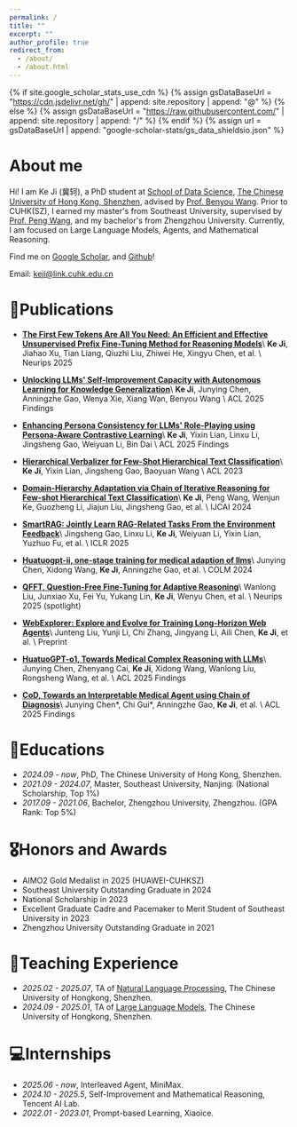 ```yaml
---
permalink: /
title: ""
excerpt: ""
author_profile: true
redirect_from: 
  - /about/
  - /about.html
---
```


{% if site.google_scholar_stats_use_cdn %}
{% assign gsDataBaseUrl = "https://cdn.jsdelivr.net/gh/" | append: site.repository | append: "@" %}
{% else %}
{% assign gsDataBaseUrl = "https://raw.githubusercontent.com/" | append: site.repository | append: "/" %}
{% endif %}
{% assign url = gsDataBaseUrl | append: "google-scholar-stats/gs_data_shieldsio.json" %}

<span class='anchor' id='about-me'></span>

# About me
Hi! I am Ke Ji (冀轲), a PhD student at [School of Data Science](https://sds.cuhk.edu.cn/en), [The Chinese University of Hong Kong, Shenzhen](https://cuhk.edu.cn/en), advised by [Prof. Benyou Wang](https://wabyking.github.io/old.html).
Prior to CUHK(SZ), I earned my master's from Southeast University, supervised by [Prof. Peng Wang](https://cs.seu.edu.cn/2023/1024/c23024a469544/page.htm), and my bachelor's from Zhengzhou University. 
Currently, I am focused on Large Language Models, Agents, and Mathematical Reasoning.

[//]: # (Now I am interning at the NLP Center of Tencent AI Lab under the supervision of [Dr.Zhaopeng Tu]&#40;https://tuzhaopeng.github.io/&#41;.)

Find me on [Google Scholar](https://scholar.google.com/citations?user=F0BAd_IAAAAJ&hl=zh-CN), and [Github](https://github.com/1KE-JI)!

Email: keji@link.cuhk.edu.cn

# 📝Publications
* [**The First Few Tokens Are All You Need: An Efficient and Effective Unsupervised Prefix Fine-Tuning Method for Reasoning Models**](https://arxiv.org/abs/2503.02875)\\
**Ke Ji**, Jiahao Xu, Tian Liang, Qiuzhi Liu, Zhiwei He, Xingyu Chen, et al. \\
Neurips 2025

* [**Unlocking LLMs' Self-Improvement Capacity with Autonomous Learning for Knowledge Generalization**](https://arxiv.org/pdf/2406.00606)\\
**Ke Ji**, Junying Chen, Anningzhe Gao, Wenya Xie, Xiang Wan, Benyou Wang \\
ACL 2025 Findings

* [**Enhancing Persona Consistency for LLMs' Role-Playing using Persona-Aware Contrastive Learning**](https://arxiv.org/pdf/2503.17662)\\
**Ke Ji**, Yixin Lian, Linxu Li, Jingsheng Gao, Weiyuan Li, Bin Dai \\
ACL 2025 Findings

* [**Hierarchical Verbalizer for Few-Shot Hierarchical Text Classification**](https://aclanthology.org/2023.acl-long.164.pdf)\\
**Ke Ji**, Yixin Lian, Jingsheng Gao, Baoyuan Wang \\
ACL 2023

* [**Domain-Hierarchy Adaptation via Chain of Iterative Reasoning for Few-shot Hierarchical Text Classification**](https://arxiv.org/pdf/2407.08959)\\
**Ke Ji**, Peng Wang, Wenjun Ke, Guozheng Li, Jiajun Liu, Jingsheng Gao, et al. \\
IJCAI 2024

* [**SmartRAG: Jointly Learn RAG-Related Tasks From the Environment Feedback**](https://arxiv.org/pdf/2410.18141)\\
Jingsheng Gao, Linxu Li, **Ke Ji**, Weiyuan Li, Yixin Lian, Yuzhuo Fu, et al. \\
ICLR 2025

* [**Huatuogpt-ii, one-stage training for medical adaption of llms**](https://openreview.net/pdf?id=eJ3cHNu7ss)\\
Junying Chen, Xidong Wang, **Ke Ji**, Anningzhe Gao, et al. \\
COLM 2024

* [**QFFT, Question-Free Fine-Tuning for Adaptive Reasoning**](https://arxiv.org/pdf/2506.12860)\\
Wanlong Liu, Junxiao Xu, Fei Yu, Yukang Lin, **Ke Ji**, Wenyu Chen, et al. \\
Neurips 2025 (spotlight)

* [**WebExplorer: Explore and Evolve for Training Long-Horizon Web Agents**](https://arxiv.org/pdf/2509.06501)\\
Junteng Liu, Yunji Li, Chi Zhang, Jingyang Li, Aili Chen, **Ke Ji**, et al. \\
Preprint

* [**HuatuoGPT-o1, Towards Medical Complex Reasoning with LLMs**](https://arxiv.org/abs/2412.18925)\\
Junying Chen, Zhenyang Cai, **Ke Ji**, Xidong Wang, Wanlong Liu, Rongsheng Wang, et al. \\
ACL 2025 Findings

* [**CoD, Towards an Interpretable Medical Agent using Chain of Diagnosis**](https://arxiv.org/pdf/2407.13301)\\
Junying Chen\*, Chi Gui\*, Anningzhe Gao, **Ke Ji**, et al. \\
ACL 2025 Findings

# 📖Educations
- *2024.09 - now*,     PhD, The Chinese University of Hong Kong, Shenzhen.
- *2021.09 - 2024.07*, Master, Southeast University, Nanjing. (National Scholarship, Top 1%)
- *2017.09 - 2021.06*, Bachelor, Zhengzhou University, Zhengzhou. (GPA Rank: Top 5%)

# 🎖Honors and Awards

* AIMO2 Gold Medalist in 2025 (HUAWEI-CUHKSZ)
* Southeast University Outstanding Graduate in 2024
* National Scholarship in 2023
* Excellent Graduate Cadre and Pacemaker to Merit Student of Southeast University in 2023
* Zhengzhou University Outstanding Graduate in 2021

# 💁Teaching Experience

- *2025.02 - 2025.07*, TA of [Natural Language Processing](https://nlp-course-cuhksz.github.io/), The Chinese University of Hongkong, Shenzhen.
- *2024.09 - 2025.01*, TA of [Large Language Models](https://llm-course.github.io/), The Chinese University of Hongkong, Shenzhen.


# 💻Internships
- *2025.06 - now*, Interleaved Agent, MiniMax.
- *2024.10 - 2025.5*, Self-Improvement and Mathematical Reasoning, Tencent AI Lab.
- *2022.01 - 2023.01*, Prompt-based Learning, Xiaoice.




